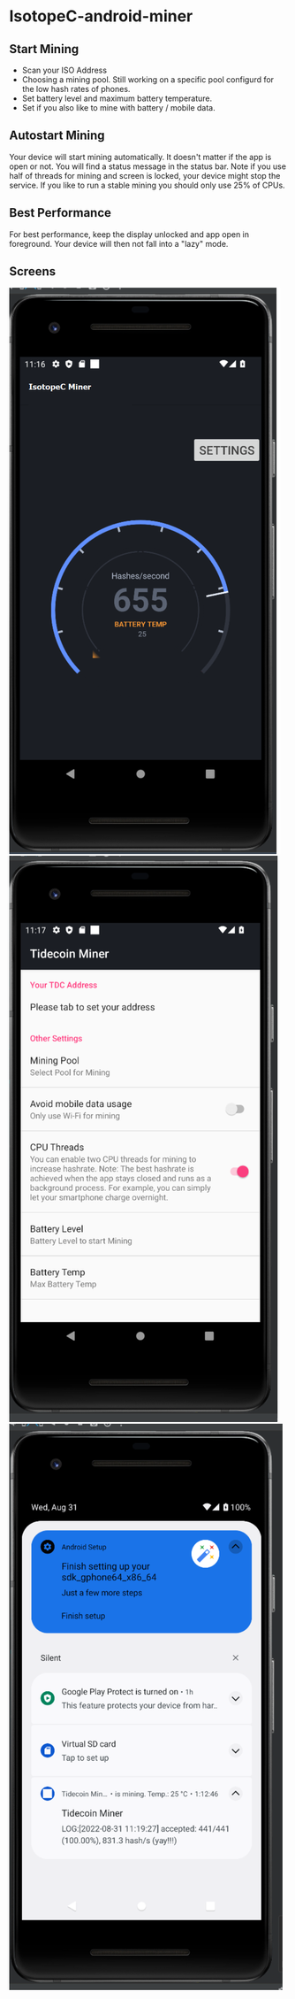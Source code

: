 
# IsotopeC-android-miner

## Start Mining
- Scan your ISO Address
- Choosing a mining pool. Still working on a specific pool configurd for the low hash rates of phones.
- Set battery level and maximum battery temperature.
- Set if you also like to mine with battery / mobile data.

## Autostart Mining
Your device will start mining automatically.
It doesn't matter if the app is open or not. You will find a status message in the status bar.
Note if you use half of threads for mining and screen is locked, your device might stop the service.
If you like to run a stable mining you should only use 25% of CPUs.


## Best Performance
For best performance, keep the display unlocked and app open in foreground.
Your device will then not fall into a "lazy" mode.

## Screens

![screen](img/01b.png)
![screen](img/02.png)
![screen](img/03.png)
